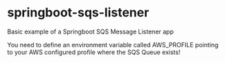 # springboot-sqs-listener
Basic example of a Springboot SQS Message Listener app

You need to define an environment variable called AWS_PROFILE pointing to 
your AWS configured profile where the SQS Queue exists! 
